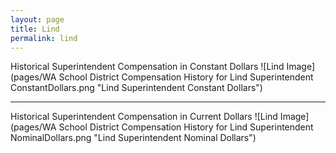 ```yaml
---
layout: page
title: Lind
permalink: lind
---
```



Historical Superintendent Compensation in Constant Dollars
![Lind Image](pages/WA School District Compensation History for Lind Superintendent ConstantDollars.png "Lind Superintendent Constant Dollars")

___

Historical Superintendent Compensation in Current Dollars
![Lind Image](pages/WA School District Compensation History for Lind Superintendent NominalDollars.png "Lind Superintendent Nominal Dollars")